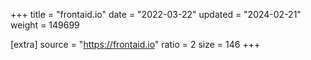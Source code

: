 +++
title = "frontaid.io"
date = "2022-03-22"
updated = "2024-02-21"
weight = 149699

[extra]
source = "https://frontaid.io"
ratio = 2
size = 146
+++
